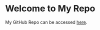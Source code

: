 Welcome to My Repo
==================

My GitHub Repo can be accessed [here](http://mutukrish.github.com/).
